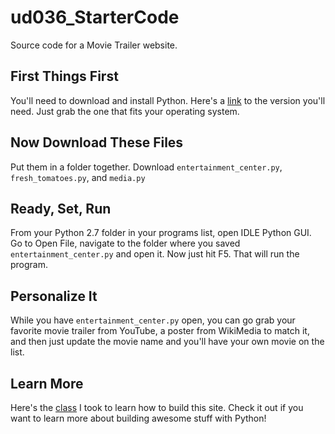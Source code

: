 # ud036_StarterCode
Source code for a Movie Trailer website.

## First Things First
You'll need to download and install Python.
Here's a [link](https://www.python.org/downloads/release/python-2713/) to the version you'll need. Just grab the one that fits your operating system.

## Now Download These Files
Put them in a folder together. Download `entertainment_center.py`, `fresh_tomatoes.py`, and `media.py`

## Ready, Set, Run
From your Python 2.7 folder in your programs list, open IDLE Python GUI. Go to Open File, navigate to the folder where you saved `entertainment_center.py` and open it. Now just hit F5. That will run the program. 

## Personalize It
While you have `entertainment_center.py` open, you can go grab your favorite movie trailer from YouTube, a poster from WikiMedia to match it, and then just update the movie name and you'll have your own movie on the list. 

## Learn More
Here's the [class](https://www.udacity.com/course/programming-foundations-with-python--ud036) I took to learn how to build this site. Check it out if you want to learn more about building awesome stuff with Python!
